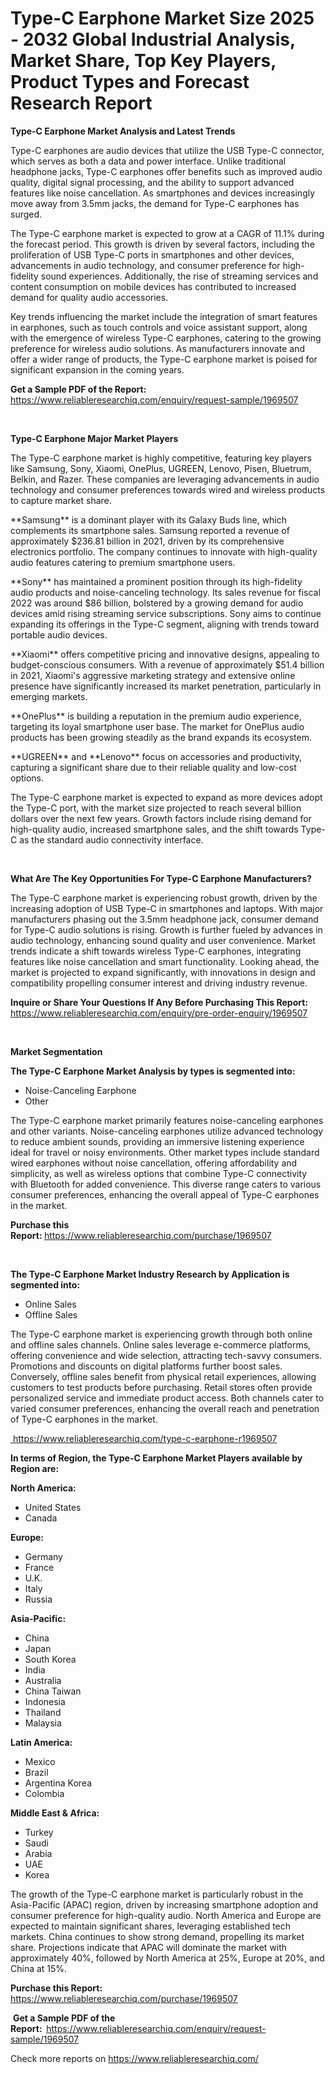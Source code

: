 <p><h1>Type-C Earphone Market Size 2025 - 2032 Global Industrial Analysis, Market Share, Top Key Players, Product Types and Forecast Research Report</h1></p><p><strong>Type-C Earphone Market Analysis and Latest Trends</strong></p>
<p><p>Type-C earphones are audio devices that utilize the USB Type-C connector, which serves as both a data and power interface. Unlike traditional headphone jacks, Type-C earphones offer benefits such as improved audio quality, digital signal processing, and the ability to support advanced features like noise cancellation. As smartphones and devices increasingly move away from 3.5mm jacks, the demand for Type-C earphones has surged.</p><p>The Type-C earphone market is expected to grow at a CAGR of 11.1% during the forecast period. This growth is driven by several factors, including the proliferation of USB Type-C ports in smartphones and other devices, advancements in audio technology, and consumer preference for high-fidelity sound experiences. Additionally, the rise of streaming services and content consumption on mobile devices has contributed to increased demand for quality audio accessories.</p><p>Key trends influencing the market include the integration of smart features in earphones, such as touch controls and voice assistant support, along with the emergence of wireless Type-C earphones, catering to the growing preference for wireless audio solutions. As manufacturers innovate and offer a wider range of products, the Type-C earphone market is poised for significant expansion in the coming years.</p></p>
<p><strong>Get a Sample PDF of the Report:&nbsp;</strong> <a href="https://www.reliableresearchiq.com/enquiry/request-sample/1969507?utm_campaign=2237&utm_medium=2&utm_source=Github&utm_content=ia&utm_term=10022025&utm_id=type-c-earphone">https://www.reliableresearchiq.com/enquiry/request-sample/1969507</a></p>
<p>&nbsp;</p>
<p><strong>Type-C Earphone Major Market Players</strong></p>
<p><p>The Type-C earphone market is highly competitive, featuring key players like Samsung, Sony, Xiaomi, OnePlus, UGREEN, Lenovo, Pisen, Bluetrum, Belkin, and Razer. These companies are leveraging advancements in audio technology and consumer preferences towards wired and wireless products to capture market share.</p><p>**Samsung** is a dominant player with its Galaxy Buds line, which complements its smartphone sales. Samsung reported a revenue of approximately $236.81 billion in 2021, driven by its comprehensive electronics portfolio. The company continues to innovate with high-quality audio features catering to premium smartphone users.</p><p>**Sony** has maintained a prominent position through its high-fidelity audio products and noise-canceling technology. Its sales revenue for fiscal 2022 was around $86 billion, bolstered by a growing demand for audio devices amid rising streaming service subscriptions. Sony aims to continue expanding its offerings in the Type-C segment, aligning with trends toward portable audio devices.</p><p>**Xiaomi** offers competitive pricing and innovative designs, appealing to budget-conscious consumers. With a revenue of approximately $51.4 billion in 2021, Xiaomi's aggressive marketing strategy and extensive online presence have significantly increased its market penetration, particularly in emerging markets.</p><p>**OnePlus** is building a reputation in the premium audio experience, targeting its loyal smartphone user base. The market for OnePlus audio products has been growing steadily as the brand expands its ecosystem.</p><p>**UGREEN** and **Lenovo** focus on accessories and productivity, capturing a significant share due to their reliable quality and low-cost options.</p><p>The Type-C earphone market is expected to expand as more devices adopt the Type-C port, with the market size projected to reach several billion dollars over the next few years. Growth factors include rising demand for high-quality audio, increased smartphone sales, and the shift towards Type-C as the standard audio connectivity interface.</p></p>
<p>&nbsp;</p>
<p><strong>What Are The Key Opportunities For Type-C Earphone Manufacturers?</strong></p>
<p><p>The Type-C earphone market is experiencing robust growth, driven by the increasing adoption of USB Type-C in smartphones and laptops. With major manufacturers phasing out the 3.5mm headphone jack, consumer demand for Type-C audio solutions is rising. Growth is further fueled by advances in audio technology, enhancing sound quality and user convenience. Market trends indicate a shift towards wireless Type-C earphones, integrating features like noise cancellation and smart functionality. Looking ahead, the market is projected to expand significantly, with innovations in design and compatibility propelling consumer interest and driving industry revenue.</p></p>
<p><strong>Inquire or Share Your Questions If Any Before Purchasing This Report:</strong> <a href="https://www.reliableresearchiq.com/enquiry/pre-order-enquiry/1969507?utm_campaign=2237&utm_medium=2&utm_source=Github&utm_content=ia&utm_term=10022025&utm_id=type-c-earphone">https://www.reliableresearchiq.com/enquiry/pre-order-enquiry/1969507</a></p>
<p>&nbsp;</p>
<p><strong>Market Segmentation</strong></p>
<p><strong>The Type-C Earphone Market Analysis by types is segmented into:</strong></p>
<p><ul><li>Noise-Canceling Earphone</li><li>Other</li></ul></p>
<p><p>The Type-C earphone market primarily features noise-canceling earphones and other variants. Noise-canceling earphones utilize advanced technology to reduce ambient sounds, providing an immersive listening experience ideal for travel or noisy environments. Other market types include standard wired earphones without noise cancellation, offering affordability and simplicity, as well as wireless options that combine Type-C connectivity with Bluetooth for added convenience. This diverse range caters to various consumer preferences, enhancing the overall appeal of Type-C earphones in the market.</p></p>
<p><strong>Purchase this Report:&nbsp;</strong><a href="https://www.reliableresearchiq.com/purchase/1969507?utm_campaign=2237&utm_medium=2&utm_source=Github&utm_content=ia&utm_term=10022025&utm_id=type-c-earphone">https://www.reliableresearchiq.com/purchase/1969507</a></p>
<p>&nbsp;</p>
<p><strong>The Type-C Earphone Market Industry Research by Application is segmented into:</strong></p>
<p><ul><li>Online Sales</li><li>Offline Sales</li></ul></p>
<p><p>The Type-C earphone market is experiencing growth through both online and offline sales channels. Online sales leverage e-commerce platforms, offering convenience and wide selection, attracting tech-savvy consumers. Promotions and discounts on digital platforms further boost sales. Conversely, offline sales benefit from physical retail experiences, allowing customers to test products before purchasing. Retail stores often provide personalized service and immediate product access. Both channels cater to varied consumer preferences, enhancing the overall reach and penetration of Type-C earphones in the market.</p></p>
<p><a href="https://www.reliableresearchiq.com/type-c-earphone-r1969507?utm_campaign=2237&utm_medium=2&utm_source=Github&utm_content=ia&utm_term=10022025&utm_id=type-c-earphone">&nbsp;https://www.reliableresearchiq.com/type-c-earphone-r1969507</a></p>
<p><strong>In terms of Region, the Type-C Earphone Market Players available by Region are:</strong></p>
<p>
    <p> <strong> North America: </strong>
        <ul>
            <li>United States</li>
            <li>Canada</li>
        </ul>
        </p> 
    <p> <strong> Europe: </strong>
        <ul>
            <li>Germany</li>
            <li>France</li>
            <li>U.K.</li>
            <li>Italy</li>
            <li>Russia</li>
        </ul>
        </p> 
    <p> <strong> Asia-Pacific: </strong>
        <ul>
            <li>China</li>
            <li>Japan</li>
            <li>South Korea</li>
            <li>India</li>
            <li>Australia</li>
            <li>China Taiwan</li>
            <li>Indonesia</li>
            <li>Thailand</li>
            <li>Malaysia</li>
        </ul>
        </p> 
    <p> <strong> Latin America: </strong>
        <ul>
            <li>Mexico</li>
            <li>Brazil</li>
            <li>Argentina Korea</li>
            <li>Colombia</li>
        </ul>
        </p> 
    <p> <strong> Middle East & Africa: </strong>
        <ul>
            <li>Turkey</li>
            <li>Saudi</li>
            <li>Arabia</li>
            <li>UAE</li>
            <li>Korea</li>
        </ul>
    </p>
    </p>
<p><p>The growth of the Type-C earphone market is particularly robust in the Asia-Pacific (APAC) region, driven by increasing smartphone adoption and consumer preference for high-quality audio. North America and Europe are expected to maintain significant shares, leveraging established tech markets. China continues to show strong demand, propelling its market share. Projections indicate that APAC will dominate the market with approximately 40%, followed by North America at 25%, Europe at 20%, and China at 15%.</p></p>
<p><strong>Purchase this Report: </strong><a href="https://www.reliableresearchiq.com/purchase/1969507?utm_campaign=2237&utm_medium=2&utm_source=Github&utm_content=ia&utm_term=10022025&utm_id=type-c-earphone">https://www.reliableresearchiq.com/purchase/1969507</a></p>
<p>&nbsp;<strong>Get a Sample PDF of the Report:&nbsp;&nbsp;</strong><a href="https://www.reliableresearchiq.com/enquiry/request-sample/1969507?utm_campaign=2237&utm_medium=2&utm_source=Github&utm_content=ia&utm_term=10022025&utm_id=type-c-earphone">https://www.reliableresearchiq.com/enquiry/request-sample/1969507</a></p>
<p><strong></strong></p>
<p>Check more reports on <a href="https://www.reliableresearchiq.com/?utm_campaign=2237&utm_medium=2&utm_source=Github&utm_content=ia&utm_term=10022025&utm_id=type-c-earphone">https://www.reliableresearchiq.com/</a></p>